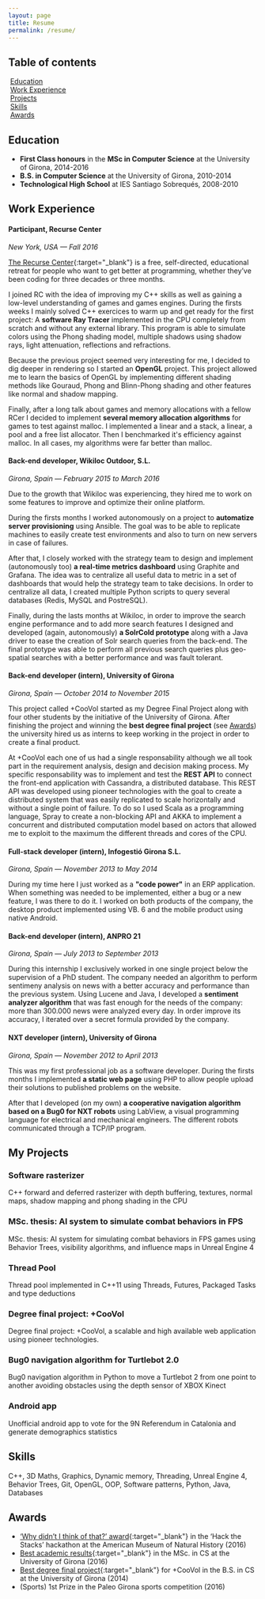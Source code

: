 ```yaml
---
layout: page
title: Resume
permalink: /resume/
---
```


## Table of contents
&nbsp;[Education](https://mtrebi.github.io/resume/#education)  <br/> 
&nbsp;[Work Experience](https://mtrebi.github.io/resume/#work-experience)  <br/> 
&nbsp;[Projects](https://mtrebi.github.io/resume/#projects)  <br/> 
&nbsp;[Skills](https://mtrebi.github.io/resume/#skills)  <br/> 
&nbsp;[Awards](https://mtrebi.github.io/resume/#awards)  <br/> 


## Education

- __First Class honours__ in the __MSc in Computer Science__ at the University of Girona, 2014-2016
- __B.S. in Computer Science__ at the University of Girona, 2010-2014
- __Technological High School__ at IES Santiago Sobrequés, 2008-2010

## Work Experience

#### Participant, Recurse Center
_New York, USA — Fall 2016_

[The Recurse Center](https://www.recurse.com/){:target="_blank"} is a free, self-directed, educational retreat for people who want to get better at programming, whether they’ve been coding for three decades or three months.

I joined RC with the idea of improving my C++ skills as well as gaining a low-level understanding of games and games engines. During the firsts weeks I mainly solved C++ exercices to warm up and get ready for the first project: A __software Ray Tracer__ implemented in the CPU completely from scratch and without any external library. This program is able to simulate colors using the Phong shading model, multiple shadows using shadow rays, light attenuation, reflections and refractions.

Because the previous project seemed very interesting for me, I decided to dig deeper in rendering so I started an __OpenGL__ project. This project allowed me to learn the basics of OpenGL by implementing different shading methods like Gouraud, Phong and Blinn-Phong shading and other features like normal and shadow mapping.

Finally, after a long talk about games and memory allocations with a fellow RCer I decided to implement __several memory allocation algorithms__ for games to test against malloc. I implemented a linear and a stack, a linear, a pool and a free list allocator. Then I benchmarked it's efficiency against malloc. In all cases, my algorithms were far better than malloc.

#### Back-end developer, Wikiloc Outdoor, S.L.
_Girona, Spain — February 2015 to March 2016_

Due to the growth that Wikiloc was experiencing, they hired me to work on some features to improve and optimize their online platform. 

During the firsts months I worked autonomously on a project to __automatize server provisioning__ using Ansible. The goal was to be able to replicate machines to easily create test environments and also to turn on new servers in case of failures.

After that, I closely worked with the strategy team to design and implement (autonomously too) __a real-time metrics dashboard__ using Graphite and Grafana. The idea was to centralize all useful data to metric in a set of dashboards that would help the strategy team to take decisions. In order to centralize all data, I created multiple Python scripts to query several databases (Redis, MySQL and PostreSQL).

Finally, during the lasts months at Wikiloc, in order to improve the search engine performance and to add more search features I designed and developed (again, autonomously) __a SolrCold prototype__ along with a Java driver to ease the creation of Solr search queries from the back-end. The final prototype was able to perform all previous search queries plus geo-spatial searches with a better performance and was fault tolerant. 

#### Back-end developer (intern), University of Girona
_Girona, Spain — October 2014 to November 2015_

This project called +CooVol  started as my Degree Final Project along with four other students by the initiative of the University of Girona. After finishing the project and winning the __best degree final project__ (see [Awards](https://mtrebi.github.io/resume/#awards)) the university hired us as interns to keep working in the project in order to create a final product.

At +CooVol each one of us had a single responsability although we all took part in the requirement analysis, design and decision making process. My specific responsability was to implement and test the __REST API__ to connect the front-end application with Cassandra, a distributed database. This REST API was developed using pioneer technologies with the goal to create a distributed system that was easily replicated to scale horizontally and without a single point of failure. To do so I used Scala as a programming language, Spray to create a non-blocking API and AKKA to implement a concurrent and distributed computation model based on actors that allowed me to exploit to the maximum the different threads and cores of the CPU. 

#### Full-stack developer (intern), Infogestió Girona S.L.
_Girona, Spain — November 2013 to May 2014_

During my time here I just worked as a __"code power"__ in an ERP application. When something was needed to be implemented, either a bug or a new feature, I was there to do it. I worked on both products of the company, the desktop product implemented using VB. 6 and the mobile product using native Android.

#### Back-end developer (intern), ANPRO 21
_Girona, Spain — July 2013 to September 2013_

During this internship I exclusively worked in one single project below the supervision of a PhD student. The company needed an algorithm to perform sentimeny analysis on news with a better accuracy and performance than the previous system. Using Lucene and Java, I developed a __sentiment analyzer algorithm__ that was fast enough for the needs of the company: more than 300.000 news were analyzed every day. In order improve its accuracy, I iterated over a secret formula provided by the company.

#### NXT developer (intern), University of Girona
_Girona, Spain — November 2012 to April 2013_

This was my first professional job as a software developer. During the firsts months I implemented __a static web page__ using PHP to allow people upload their solutions to published problems on the website.

After that I developed (on my own) __a cooperative navigation algorithm based on a Bug0 for NXT robots__ using LabView, a visual programming language for electrical and mechanical engineers. The different robots communicated through a TCP/IP program.


## My Projects

### Software rasterizer
C++ forward and deferred rasterizer with depth buffering, textures, normal maps, shadow mapping and phong shading in the CPU

### MSc. thesis: AI system to simulate combat behaviors in FPS
MSc. thesis: AI system for simulating combat behaviors in FPS games using Behavior Trees, visibility algorithms, and influence maps in Unreal Engine 4

### Thread Pool

Thread pool implemented in C++11 using Threads, Futures, Packaged Tasks and type deductions

### Degree final project: +CooVol

Degree final project: +CooVol, a scalable and high available web application using pioneer technologies.

### Bug0 navigation algorithm for Turtlebot 2.0

Bug0 navigation algorithm in Python to move a Turtlebot 2 from one point to another avoiding obstacles using the depth sensor of XBOX Kinect

### Android app

Unofficial android app to vote for the 9N Referendum in Catalonia and generate demographics statistics

## Skills

C++, 3D Maths, Graphics, Dynamic memory, Threading, Unreal Engine 4, Behavior Trees, Git, OpenGL, OOP, Software patterns, Python, Java, Databases

## Awards

- [‘Why didn’t I think of that?’ award](http://lj.libraryjournal.com/2016/12/technology/american-museum-of-natural-history-hackathon-tackles-21st-century-library-challenges/#_){:target="_blank"} in the ‘Hack the Stacks’ hackathon at the American Museum of Natural History (2016)
- [Best academic results](http://enginyeriainformatica.cat/?p=19213){:target="_blank"} in the MSc. in CS at the University of Girona (2016)
- [Best degree final project](http://www.diaridegirona.cat/cultura/2015/07/01/projecte-dordenacio-urbana-figueres-premi/732359.html){:target="_blank"} for +CooVol in the B.S. in CS at the University of Girona (2014)
- (Sports) 1st Prize in the Paleo Girona sports competition (2016)



